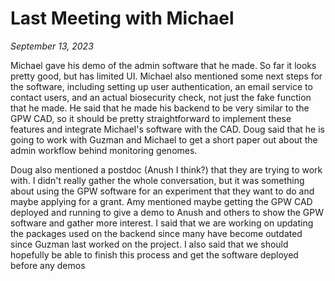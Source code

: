 Last Meeting with Michael
=========================

*September 13, 2023*

Michael gave his demo of the admin software that he made. So far it looks pretty good, but has limited UI. Michael also mentioned some next steps for the software, including setting up user authentication, an email service to contact users, and an actual biosecurity check, not just the fake function that he made. He said that he made his backend to be very similar to the GPW CAD, so it should be pretty straightforward to implement these features and integrate Michael's software with the CAD. Doug said that he is going to work with Guzman and Michael to get a short paper out about the admin workflow behind monitoring genomes.

Doug also mentioned a postdoc (Anush I think?) that they are trying to work with. I didn't really gather the whole conversation, but it was something about using the GPW software for an experiment that they want to do and maybe applying for a grant. Amy mentioned maybe getting the GPW CAD deployed and running to give a demo to Anush and others to show the GPW software and gather more interest. I said that we are working on updating the packages used on the backend since many have become outdated since Guzman last worked on the project. I also said that we should hopefully be able to finish this process and get the software deployed before any demos

